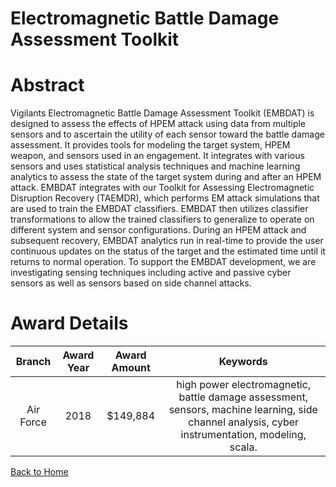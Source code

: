 
Electromagnetic Battle Damage Assessment Toolkit
================================================

# Abstract


Vigilants Electromagnetic Battle Damage Assessment Toolkit (EMBDAT) is designed to assess the effects of HPEM attack using data from multiple sensors and to ascertain the utility of each sensor toward the battle damage assessment. It provides tools for modeling the target system, HPEM weapon, and sensors used in an engagement. It integrates with various sensors and uses statistical analysis techniques and machine learning analytics to assess the state of the target system during and after an HPEM attack. EMBDAT integrates with our Toolkit for Assessing Electromagnetic Disruption Recovery (TAEMDR), which performs EM attack simulations that are used to train the EMBDAT classifiers. EMBDAT then utilizes classifier transformations to allow the trained classifiers to generalize to operate on different system and sensor configurations. During an HPEM attack and subsequent recovery, EMBDAT analytics run in real-time to provide the user continuous updates on the status of the target and the estimated time until it returns to normal operation. To support the EMBDAT development, we are investigating sensing techniques including active and passive cyber sensors as well as sensors based on side channel attacks.  

# Award Details

|Branch|Award Year|Award Amount|Keywords|
| :---: | :---: | :---: | :---: |
|Air Force|2018|$149,884|high power electromagnetic, battle damage assessment, sensors, machine learning, side channel analysis, cyber instrumentation, modeling, scala.|
  
  


[Back to Home](https://github.com/chrischow/dod_sbir_awards/DJ/#1416)